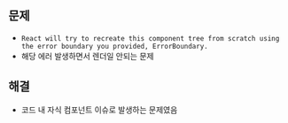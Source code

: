 ## 문제
- `React will try to recreate this component tree from scratch using the error boundary you provided, ErrorBoundary.`
- 해당 에러 발생하면서 렌더일 안되는 문제

## 해결
- 코드 내 자식 컴포넌트 이슈로 발생하는 문제였음
